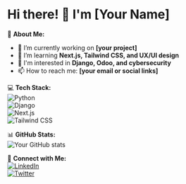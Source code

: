 # Hi there! 👋 I'm [Your Name]

🚀 **About Me:**  
- 🔭 I’m currently working on **[your project]**  
- 🌱 I’m learning **Next.js, Tailwind CSS, and UX/UI design**  
- 💼 I'm interested in **Django, Odoo, and cybersecurity**  
- 📫 How to reach me: **[your email or social links]**  

💻 **Tech Stack:**  
![Python](https://img.shields.io/badge/-Python-3776AB?style=flat&logo=python&logoColor=white)  
![Django](https://img.shields.io/badge/-Django-092E20?style=flat&logo=django&logoColor=white)  
![Next.js](https://img.shields.io/badge/-Next.js-000?style=flat&logo=next.js&logoColor=white)  
![Tailwind CSS](https://img.shields.io/badge/-Tailwind%20CSS-38B2AC?style=flat&logo=tailwind-css&logoColor=white)  

📊 **GitHub Stats:**  
![Your GitHub stats](https://github-readme-stats.vercel.app/api?username=your-username&show_icons=true&theme=dark)  

🔗 **Connect with Me:**  
[![LinkedIn](https://img.shields.io/badge/-LinkedIn-0077B5?style=flat&logo=linkedin&logoColor=white)](your-linkedin-url)  
[![Twitter](https://img.shields.io/badge/-Twitter-1DA1F2?style=flat&logo=twitter&logoColor=white)](your-twitter-url)  
